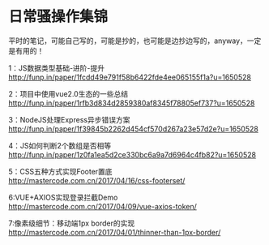 # 日常骚操作集锦
平时的笔记，可能自己写的，可能是抄的，也可能是边抄边写的，anyway，一定是有用的！

1：JS数据类型基础-进阶-提升<br />
http://funp.in/paper/1fcdd49e791f58b6422fde4ee065155f1a?u=1650528

2：项目中使用vue2.0生态的一些总结<br />
http://funp.in/paper/1rfb3d834d2859380af8345f78805ef737?u=1650528

3：NodeJS处理Express异步错误方案<br />
http://funp.in/paper/1f39845b2262d454cf570d267a23e57d2e?u=1650528

4：JS如何判断2个数组是否相等<br />
http://funp.in/paper/1z0fa1ea5d2ce330bc6a9a7d6964c4fb82?u=1650528

5：CSS五种方式实现Footer置底 <br />
http://mastercode.com.cn/2017/04/16/css-footerset/

6:VUE+AXIOS实现登录拦截Demo <br />
http://mastercode.com.cn/2017/04/09/vue-axios-token/

7:像素级细节：移动端1px border的实现 <br />
http://mastercode.com.cn/2017/04/01/thinner-than-1px-border/
